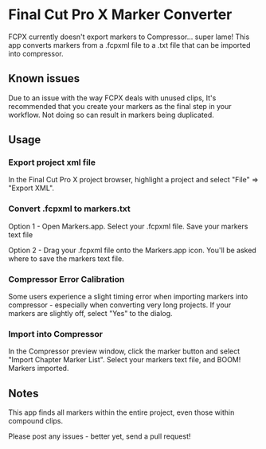 # Final Cut Pro X Marker Converter

FCPX currently doesn't export markers to Compressor... super lame! This app converts markers from a .fcpxml file to a .txt file that can be imported into compressor.

## Known issues

Due to an issue with the way FCPX deals with unused clips, It's recommended that you create your markers as the final step in your workflow. Not doing so can result in markers being duplicated.

## Usage

### Export project xml file
In the Final Cut Pro X project browser, highlight a project and select "File" => "Export XML".

### Convert .fcpxml to markers.txt

Option 1 - Open Markers.app. Select your .fcpxml file. Save your markers text file

Option 2 - Drag your .fcpxml file onto the Markers.app icon. You'll be asked where to save the markers text file.

### Compressor Error Calibration

Some users experience a slight timing error when importing markers into compressor - especially when converting very long projects. If your markers are slightly off, select "Yes" to the dialog.

### Import into Compressor
In the Compressor preview window, click the marker button and select "Import Chapter Marker List". Select your markers text file, and BOOM! Markers imported. 

## Notes
This app finds all markers within the entire project, even those within compound clips.

Please post any issues - better yet, send a pull request!